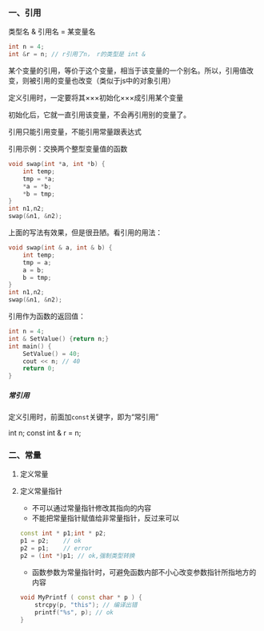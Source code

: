 ### 一、引用
类型名 & 引用名 = 某变量名
```c++
int n = 4;
int &r = n; // r引用了n， r的类型是 int &
```

某个变量的引用，等价于这个变量，相当于该变量的一个别名。所以，引用值改变，则被引用的变量也改变（类似于js中的对象引用）

定义引用时，一定要将其×××初始化×××成引用某个变量

初始化后，它就一直引用该变量，不会再引用别的变量了。

引用只能引用变量，不能引用常量跟表达式

引用示例：交换两个整型变量值的函数
```c++
void swap(int *a, int *b) {
    int temp;
    tmp = *a;
    *a = *b;
    *b = tmp;
} 
int n1,n2;
swap(&n1, &n2);
```

上面的写法有效果，但是很丑陋。看引用的用法：
```c++
void swap(int & a, int & b) {
    int temp;
    tmp = a;
    a = b;
    b = tmp;
} 
int n1,n2;
swap(&n1, &n2);
```
引用作为函数的返回值：
```c++
int n = 4;
int & SetValue() {return n;}
int main() {
    SetValue() = 40;
    cout << n; // 40
    return 0;
}
```
##### 常引用
定义引用时，前面加`const`关键字，即为“常引用”

int n;
const int & r = n;

### 二、常量
1. 定义常量
2. 定义常量指针
    - 不可以通过常量指针修改其指向的内容
    - 不能把常量指针赋值给非常量指针，反过来可以
    
    ```c++
    const int * p1;int * p2;
    p1 = p2;    // ok
    p2 = p1;    // error
    p2 = (int *)p1; // ok,强制类型转换
    ```
    - 函数参数为常量指针时，可避免函数内部不小心改变参数指针所指地方的内容
    ```c++
    void MyPrintf ( const char * p ) {
        strcpy(p, "this"); // 编译出错
        printf("%s", p); // ok
    } 
    ```
